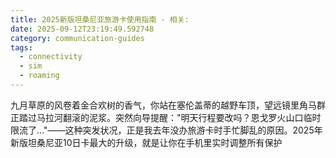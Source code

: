 ```yaml
---
title: 2025新版坦桑尼亚旅游卡使用指南 - 相关:
date: 2025-09-12T23:19:49.592748
category: communication-guides
tags:
  - connectivity
  - sim
  - roaming
---
```


九月草原的风卷着金合欢树的香气，你站在塞伦盖蒂的越野车顶，望远镜里角马群正踏过马拉河翻滚的泥浆。突然向导提醒："明天行程要改吗？恩戈罗火山口临时限流了..."——这种突发状况，正是我去年没办旅游卡时手忙脚乱的原因。2025年新版坦桑尼亚10日卡最大的升级，就是让你在手机里实时调整所有保护
